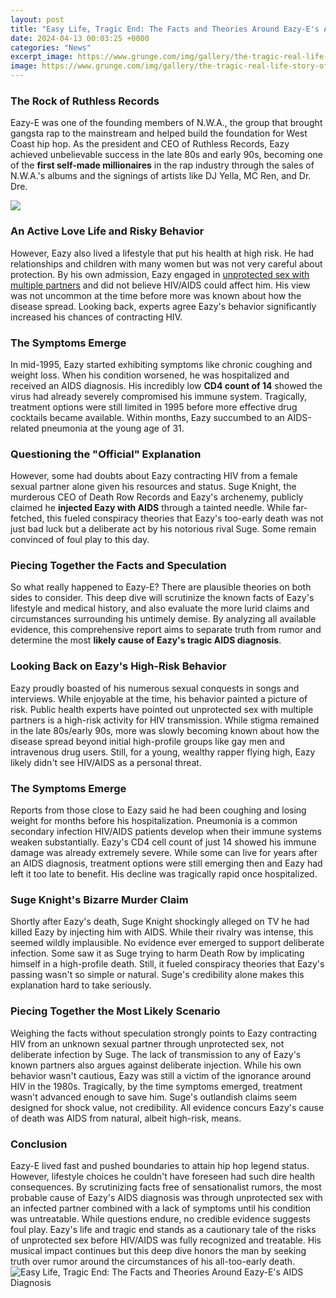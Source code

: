 ```yaml
---
layout: post
title: "Easy Life, Tragic End: The Facts and Theories Around Eazy-E's AIDS Diagnosis"
date: 2024-04-13 00:03:25 +0000
categories: "News"
excerpt_image: https://www.grunge.com/img/gallery/the-tragic-real-life-story-of-eazy-e/intro-1533143431.jpg
image: https://www.grunge.com/img/gallery/the-tragic-real-life-story-of-eazy-e/intro-1533143431.jpg
---
```


### The Rock of Ruthless Records
Eazy-E was one of the founding members of N.W.A., the group that brought gangsta rap to the mainstream and helped build the foundation for West Coast hip hop. As the president and CEO of Ruthless Records, Eazy achieved unbelievable success in the late 80s and early 90s, becoming one of the **first self-made millionaires** in the rap industry through the sales of N.W.A.'s albums and the signings of artists like DJ Yella, MC Ren, and Dr. Dre. 

![](https://akns-images.eonline.com/eol_images/Entire_Site/2015825/rs_300x300-150925120733-600-easy-e-protrait.ls.92515.jpg?fit=around|600:315&amp;crop=600:315;center,top&amp;output-quality=90)
### An Active Love Life and Risky Behavior
However, Eazy also lived a lifestyle that put his health at high risk. He had relationships and children with many women but was not very careful about protection. By his own admission, Eazy engaged in [unprotected sex with multiple partners](https://store.fi.io.vn/womens-crazy-boston-terrier-lady-dog-lover-v-neck-t-shirt/women&) and did not believe HIV/AIDS could affect him. His view was not uncommon at the time before more was known about how the disease spread. Looking back, experts agree Eazy's behavior significantly increased his chances of contracting HIV.
### The Symptoms Emerge   
In mid-1995, Eazy started exhibiting symptoms like chronic coughing and weight loss. When his condition worsened, he was hospitalized and received an AIDS diagnosis. His incredibly low **CD4 count of 14** showed the virus had already severely compromised his immune system. Tragically, treatment options were still limited in 1995 before more effective drug cocktails became available. Within months, Eazy succumbed to an AIDS-related pneumonia at the young age of 31.
### Questioning the "Official" Explanation
However, some had doubts about Eazy contracting HIV from a female sexual partner alone given his resources and status. Suge Knight, the murderous CEO of Death Row Records and Eazy's archenemy, publicly claimed he **injected Eazy with AIDS** through a tainted needle. While far-fetched, this fueled conspiracy theories that Eazy's too-early death was not just bad luck but a deliberate act by his notorious rival Suge. Some remain convinced of foul play to this day.
### Piecing Together the Facts and Speculation
So what really happened to Eazy-E? There are plausible theories on both sides to consider. This deep dive will scrutinize the known facts of Eazy's lifestyle and medical history, and also evaluate the more lurid claims and circumstances surrounding his untimely demise. By analyzing all available evidence, this comprehensive report aims to separate truth from rumor and determine the most **likely cause of Eazy's tragic AIDS diagnosis**.
### Looking Back on Eazy's High-Risk Behavior
Eazy proudly boasted of his numerous sexual conquests in songs and interviews. While enjoyable at the time, his behavior painted a picture of risk. Public health experts have pointed out unprotected sex with multiple partners is a high-risk activity for HIV transmission. While stigma remained in the late 80s/early 90s, more was slowly becoming known about how the disease spread beyond initial high-profile groups like gay men and intravenous drug users. Still, for a young, wealthy rapper flying high, Eazy likely didn't see HIV/AIDS as a personal threat.
### The Symptoms Emerge
Reports from those close to Eazy said he had been coughing and losing weight for months before his hospitalization. Pneumonia is a common secondary infection HIV/AIDS patients develop when their immune systems weaken substantially. Eazy's CD4 cell count of just 14 showed his immune damage was already extremely severe. While some can live for years after an AIDS diagnosis, treatment options were still emerging then and Eazy had left it too late to benefit. His decline was tragically rapid once hospitalized.
### Suge Knight's Bizarre Murder Claim
Shortly after Eazy's death, Suge Knight shockingly alleged on TV he had killed Eazy by injecting him with AIDS. While their rivalry was intense, this seemed wildly implausible. No evidence ever emerged to support deliberate infection. Some saw it as Suge trying to harm Death Row by implicating himself in a high-profile death. Still, it fueled conspiracy theories that Eazy's passing wasn't so simple or natural. Suge's credibility alone makes this explanation hard to take seriously.
### Piecing Together the Most Likely Scenario  
Weighing the facts without speculation strongly points to Eazy contracting HIV from an unknown sexual partner through unprotected sex, not deliberate infection by Suge. The lack of transmission to any of Eazy's known partners also argues against deliberate injection. While his own behavior wasn't cautious, Eazy was still a victim of the ignorance around HIV in the 1980s. Tragically, by the time symptoms emerged, treatment wasn't advanced enough to save him. Suge's outlandish claims seem designed for shock value, not credibility. All evidence concurs Eazy's cause of death was AIDS from natural, albeit high-risk, means.
### Conclusion
Eazy-E lived fast and pushed boundaries to attain hip hop legend status. However, lifestyle choices he couldn't have foreseen had such dire health consequences. By scrutinizing facts free of sensationalist rumors, the most probable cause of Eazy's AIDS diagnosis was through unprotected sex with an infected partner combined with a lack of symptoms until his condition was untreatable. While questions endure, no credible evidence suggests foul play. Eazy's life and tragic end stands as a cautionary tale of the risks of unprotected sex before HIV/AIDS was fully recognized and treatable. His musical impact continues but this deep dive honors the man by seeking truth over rumor around the circumstances of his all-too-early death.  
![Easy Life, Tragic End: The Facts and Theories Around Eazy-E's AIDS Diagnosis](https://www.grunge.com/img/gallery/the-tragic-real-life-story-of-eazy-e/intro-1533143431.jpg)